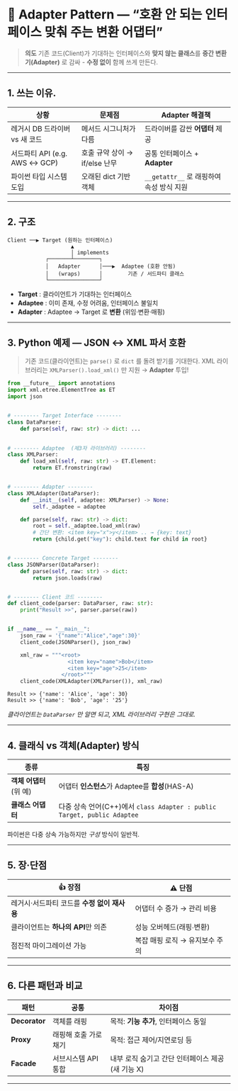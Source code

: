 # 🔌 Adapter Pattern — “호환 안 되는 인터페이스 맞춰 주는 변환 어댑터” 

> **의도**
> 기존 코드(Client)가 기대하는 인터페이스와 **맞지 않는 클래스**를
> **중간 변환기(Adapter)** 로 감싸 - **수정 없이** 함께 쓰게 만든다.

---

## 1. 쓰는 이유.

| 상황                        | 문제점                   | Adapter 해결책                   |
| ------------------------- | --------------------- | ----------------------------- |
| 레거시 DB 드라이버 vs 새 코드       | 메서드 시그니처가 다름          | 드라이버를 감싼 **어댑터** 제공           |
| 서드파티 API (e.g. AWS ↔ GCP) | 호출 규약 상이 → if/else 난무 | 공통 인터페이스 + **Adapter**        |
| 파이썬 타입 시스템 도입             | 오래된 dict 기반 객체        | `__getattr__` 로 래핑하여 속성 방식 지원 |

---

## 2. 구조

```
Client ──▶ Target (원하는 인터페이스)
                    ▲
                    │ implements
            ┌───────┴────────┐
            │   Adapter      │───▶  Adaptee (호환 안됨)
            │   (wraps)      │        기존 / 서드파티 클래스
            └────────────────┘
```

* **Target** : 클라이언트가 기대하는 인터페이스
* **Adaptee** : 이미 존재, 수정 어려움, 인터페이스 불일치
* **Adapter** : Adaptee → Target 로 **변환** (위임·변환·매핑)

---

## 3. Python 예제 — **JSON ↔ XML 파서 호환**

> 기존 코드(클라이언트)는 `parse()` 로 `dict` 를 돌려 받기를 기대한다.
> XML 라이브러리는 `XMLParser().load_xml()` 만 지원 → **Adapter** 투입!

```python
from __future__ import annotations
import xml.etree.ElementTree as ET
import json


# -------- Target Interface --------
class DataParser:
    def parse(self, raw: str) -> dict: ...
    

# -------- Adaptee  (제3자 라이브러리) --------
class XMLParser:
    def load_xml(self, raw: str) -> ET.Element:
        return ET.fromstring(raw)


# -------- Adapter --------
class XMLAdapter(DataParser):
    def __init__(self, adaptee: XMLParser) -> None:
        self._adaptee = adaptee

    def parse(self, raw: str) -> dict:
        root = self._adaptee.load_xml(raw)
        # 간단 변환: <item key="x">y</item> .. → {key: text}
        return {child.get("key"): child.text for child in root}


# -------- Concrete Target --------
class JSONParser(DataParser):
    def parse(self, raw: str) -> dict:
        return json.loads(raw)


# -------- Client 코드 --------
def client_code(parser: DataParser, raw: str):
    print("Result >>", parser.parse(raw))


if __name__ == "__main__":
    json_raw = '{"name":"Alice","age":30}'
    client_code(JSONParser(), json_raw)

    xml_raw = """<root>
                   <item key="name">Bob</item>
                   <item key="age">25</item>
                 </root>"""
    client_code(XMLAdapter(XMLParser()), xml_raw)
```

```
Result >> {'name': 'Alice', 'age': 30}
Result >> {'name': 'Bob', 'age': '25'}
```

*클라이언트는 `DataParser` 만 알면 되고, XML 라이브러리 구현은 그대로.*

---

## 4. 클래식 vs 객체(Adapter) 방식

| 종류               | 특징                                                              |
| ---------------- | --------------------------------------------------------------- |
| **객체 어댑터** (위 예) | 어댑터 **인스턴스**가 Adaptee를 **합성**(HAS-A)                            |
| **클래스 어댑터**      | 다중 상속 언어(C++)에서 `class Adapter : public Target, public Adaptee` |

파이썬은 다중 상속 가능하지만 *구성* 방식이 일반적.

---

## 5. 장·단점

| 👍 장점                      | ⚠️ 단점              |
| -------------------------- | ------------------ |
| 레거시·서드파티 코드를 **수정 없이 재사용** | 어댑터 수 증가 → 관리 비용   |
| 클라이언트는 **하나의 API**만 의존     | 성능 오버헤드(래핑∙변환)     |
| 점진적 마이그레이션 가능              | 복잡 매핑 로직 → 유지보수 주의 |

---

## 6. 다른 패턴과 비교

| 패턴            | 공통           | 차이점                            |
| ------------- | ------------ | ------------------------------ |
| **Decorator** | 객체를 래핑       | 목적: **기능 추가**, 인터페이스 동일        |
| **Proxy**     | 래핑해 호출 가로채기  | 목적: 접근 제어/지연로딩 등               |
| **Facade**    | 서브시스템 API 통합 | 내부 로직 숨기고 간단 인터페이스 제공 (새 기능 X) |

---
